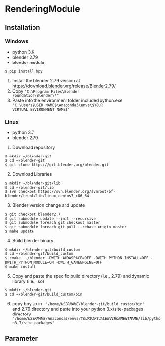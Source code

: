 # RenderingModule
## Installation
### Windows
* python 3.6
* blender 2.79
* blender module
<pre>
<code>$ pip install bpy</code>
</pre>

1. Install the blender 2.79 version at https://download.blender.org/release/Blender2.79/
2. Copy <code>"C:\Program Files\Blender Foundation\Blender\\*"</code>
3. Paste into the environment folder included python.exe <code> "C:\Users\$USER NAME$\Anaconda3\envs\$YOUR VIRTUAL ENVIRONMENT NAME$" </code>

### Linux
* python 3.7
* blender 2.79

1. Download repository
<pre>
<code>$ mkdir ~/blender-git
$ cd ~/blender-git
$ git clone https://git.blender.org/blender.git</code>
</pre>
2. Download Libraries
<pre>
<code>$ mkdir ~/blender-git/lib
$ cd ~/blender-git/lib
$ svn checkout https://svn.blender.org/svnroot/bf-blender/trunk/lib/linux_centos7_x86_64</code>
</pre>
3. Blender version change and update
<pre>
<code>$ git checkout blender2.7
$ git submodule update --init --recursive
$ git submodule foreach git checkout master
$ git submodule foreach git pull --rebase origin master
$ make update</code>
</pre>
4. Build blender binary
<pre>
<code>$ mkdir ~/blender-git/build_custom
$ cd ~/blender-git/build_custom
$ cmake ../blender -DWITH_AUDASPACE=OFF -DWITH_PYTHON_INSTALL=OFF -DWITH_PYTHON_MODULE=ON -DWITH_GAMEENGINE=OFF
$ make install</code>
</pre>
5. Copy and paste the specific build directory (i.e., 2.79) and dynamic library (i.e., .so) 
<pre>
<code>$ mkdir ~/blender-git
$ cd ~/blender-git/build_custom/bin</code>
</pre>
6. copy bpy.so in <code> "/home/$USER NAME$/blender-git/build_custom/bin" </code> and 2.79 directory and paste into your python 3.x/site-packages directory <code> "/home/$USER NAME$/Anaconda3/envs/$YOUR VIRTUAL ENVIRONMENT NAME$/lib/python3.7/site-packages" </code>

## Parameter
